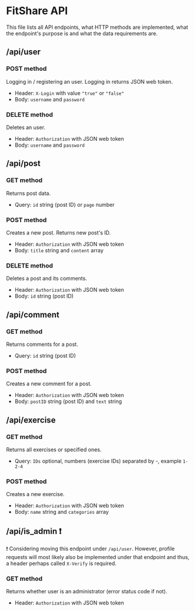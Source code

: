# FitShare API
This file lists all API endpoints, what HTTP methods are implemented, what the endpoint's purpose is and what the data requirements are.

## /api/user
### POST method
Logging in / registering an user. Logging in returns JSON web token.
- Header: `X-Login` with value `"true"` or `"false"`
- Body: `username` and `password`
### DELETE method
Deletes an user.
- Header: `Authorization` with JSON web token
- Body: `username` and `password`

## /api/post
### GET method
Returns post data.
- Query: `id` string (post ID) or `page` number
### POST method
Creates a new post. Returns new post's ID.
- Header: `Authorization` with JSON web token
- Body: `title` string and `content` array
### DELETE method
Deletes a post and its comments.
- Header: `Authorization` with JSON web token
- Body: `id` string (post ID)

## /api/comment
### GET method
Returns comments for a post.
- Query: `id` string (post ID)
### POST method
Creates a new comment for a post.
- Header: `Authorization` with JSON web token
- Body: `postID` string (post ID) and `text` string

## /api/exercise
### GET method
Returns all exercises or specified ones.
- Query: `IDs` optional, numbers (exercise IDs) separated by -, example `1-2-4`
### POST method
Creates a new exercise.
- Header: `Authorization` with JSON web token
- Body: `name` string and `categories` array

## /api/is_admin ❗
❗ Considering moving this endpoint under `/api/user`. However, profile requests will most likely also be implemented under that endpoint and thus, a header perhaps called `X-Verify` is required.
### GET method
Returns whether user is an administrator (error status code if not).
- Header: `Authorization` with JSON web token